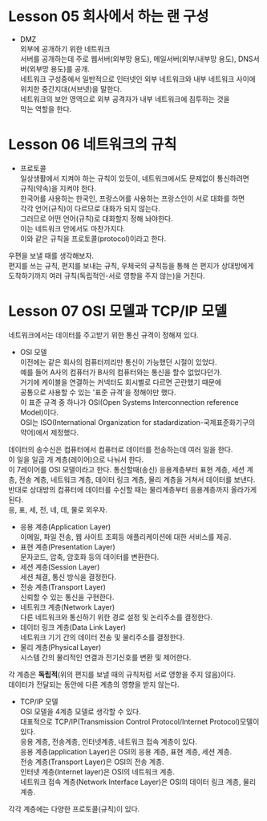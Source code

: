 # Lesson 05 회사에서 하는 랜 구성

- DMZ  
외부에 공개하기 위한 네트워크  
서버를 공개하는데 주로 웹서버(외부망 용도), 메일서버(외부/내부망 용도), DNS서버(외부망 용도)를 공개.  
네트워크 구성중에서 일반적으로 인터넷인 외부 네트워크와 내부 네트워크 사이에  
위치한 중간지대(서브넷)을 말한다.  
네트워크의 보안 영역으로 외부 공격자가 내부 네트워크에 침투하는 것을  
막는 역할을 한다.

# Lesson 06 네트워크의 규칙


- 프로토콜  
일상생활에서 지켜야 하는 규칙이 있듯이, 네트워크에서도 문제없이 통신하려면  
규칙(약속)을 지켜야 한다.  
한국어를 사용하는 한국인, 프랑스어를 사용하는 프랑스인이 서로 대화를 하면  
각각 언어(규칙)이 다르므로 대화가 되지 않는다.  
그러므로 어떤 언어(규칙)로 대화할지 정해 놔야한다.  
이는 네트워크 안에서도 마찬가지다.  
이와 같은 규칙을 프로토콜(protocol)이라고 한다.


우편을 보낼 때를 생각해보자.  
편지를 쓰는 규칙, 편지를 보내는 규칙, 우체국의 규칙등을 통해 쓴 편지가 상대방에게 도착하기까지 여러 규칙(독립적인-서로 영향을 주지 않는)을 거친다.  

# Lesson 07 OSI 모델과 TCP/IP 모델  
네트워크에서는 데이터를 주고받기 위한 통신 규격이 정해져 있다.  

- OSI 모델  
이전에는 같은 회사의 컴퓨터끼리만 통신이 가능했던 시절이 있었다.  
예를 들어 A사의 컴퓨터가 B사의 컴퓨터와는 통신을 할수 없었다던가.  
거기에 케이블을 연결하는 커넥터도 회시별로 다르면 곤란했기 때문에  
공통으로 사용할 수 있는 '표준 규격'을 정해야만 했다.  
이 표준 규격 중 하나가 OSI(Open Systems Interconnection reference Model)이다.  
OSI는 ISO(International Organization for stadardization-국제표준화기구의 약어)에서 제정했다.  

데이터의 송수신은 컴퓨터에서 컴퓨터로 데이터를 전송하는데 여러 일을 한다.  
이 일을 일곱 개 계층(레이어)으로 나눠서 한다.  
이 7레이어를 OSI 모델이라고 한다.
통신할때(송신) 응용계층부터 표현 계층, 세션 계층, 전송 계층, 네트워크 계층, 데이터 링크 계층, 물리 계층을 거쳐서 데이터를 보낸다.  
반대로 상대방의 컴퓨터에 데이터를 수신할 때는 물리계층부터 응용계층까지 올라가게 된다.  
응, 표, 세, 전, 네, 데, 물로 외우자.


  - 응용 계층(Application Layer)  
    이메일, 파일 전송, 웹 사이트 조회등 애플리케이션에 대한 서비스를 제공. 
  - 표현 계층(Presentation Layer)  
    문자코드, 압축, 암호화 등의 데이터를 변환한다.  
  - 세션 계층(Session Layer)  
    세션 체결, 통신 방식을 결정한다.  
  - 전송 계층(Transport Layer)  
    신뢰할 수 있는 통신을 구현한다. 
  - 네트워크 계층(Network Layer)  
    다른 네트워크와 통신하기 위한 경로 설정 및 논리주소를 결정한다.  
  - 데이터 링크 계층(Data Link Layer)  
    네트워크 기기 간의 데이터 전송 및 물리주소를 결정한다. 
  - 물리 계층(Physical Layer)  
    시스템 간의 물리적인 연결과 전기신호를 변환 및 제어한다. 


각 계층은 **독립적**(위의 편지를 보낼 때의 규칙처럼 서로 영향을 주지 않음)이다.  
데이터가 전달되는 동안에 다른 계층의 영향을 받지 않는다.  


- TCP/IP 모델  
OSI 모델을 4계층 모델로 생각할 수 있다.  
대표적으로 TCP/IP(Transmission Control Protocol/Internet Protocol)모델이 있다.  
응용 계층, 전송계층, 인터넷계층, 네트워크 접속 계층이 있다.  
응용 계층(application Layer)은 OSI의 응용 계층, 표현 계층, 세션 계층.  
전송 계층(Transport Layer)은 OSI의 전송 계층.  
인터넷 계층(Internet layer)은 OSI의 네트워크 계층.  
네트워크 접속 계층(Network Interface Layer)은 OSI의 데이터 링크 계층, 물리계층.  

각각 계층에는 다양한 프로토콜(규칙)이 있다.  

